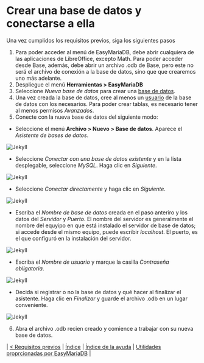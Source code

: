 # Crear una base de datos y conectarse a ella

Una vez cumplidos los requisitos previos, siga los siguientes pasos

1. Para poder acceder al menú de EasyMariaDB, debe abrir cualquiera de las aplicaciones de LibreOffice, excepto Math. Para poder acceder desde Base, además, debe abrir un archivo .odb de Base, pero este no será el archivo de conexión a la base de datos, sino que que crearemos uno más adelante.
2. Despliegue el menú **Herramientas > EasyMariaDB**
3. Seleccione _Nueva base de datos_ para crear una [base de datos](#nueva-base-de-datos).
4. Una vez creada la base de datos, cree al menos un [usuario](#nuevo-usuario) de la base de datos con los necesarios. Para poder crear tablas, es necesario tener al menos permisos _Avanzados_.
5. Conecte con la nueva base de datos del siguiente modo:
  - Seleccione el menú **Archivo > Nuevo > Base de datos**. Aparece el _Asistente de bases de datos_.

![Jekyll](/img/con1.png)

  - Seleccione _Conectar con una base de datos existente_ y en la lista desplegable, seleccione _MySQL_. Haga clic en _Siguiente_.

![Jekyll](/img/con2.png)

  - Seleccione _Conectar directamente_ y haga clic en _Siguiente_.

![Jekyll](/img/con3.png)

  - Escriba el _Nombre de base de datos_ creada en el paso anteriro y los datos del _Servidor_ y _Puerto_. El nombre del servidor es generalmente el nombre del equyipo en que está instalado el servidor de base de datos; si accede desde el mismo equipo, puede escribir _localhost_. El puerto, es el que configuró en la instalación del servidor.

![Jekyll](/img/con4.png)

  - Escriba el _Nombre de usuario_ y marque la casilla _Contraseña obligatoria_.

![Jekyll](/img/con5.png) 

  - Decida si registrar o no la base de datos y qué hacer al finalizar el asistente. Haga clic en _Finalizar_ y guarde el archivo .odb en un lugar conveniente.

![Jekyll](/img/con6.png)

6. Abra el archivo .odb recien creado y comience a trabajar con su nueva base de datos.

| [< Requisitos previos](requisitos.md) | [Índice](index.md#índice) | [Índice de la ayuda](ayuda.md) | [Utilidades proprcionadas por EasyMariaDB](utilidades.md) |
